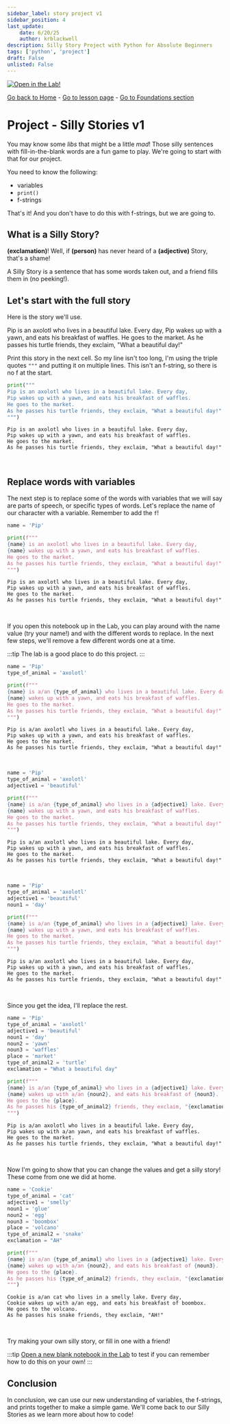 ```yaml
---
sidebar_label: story project v1
sidebar_position: 4
last_update:
    date: 6/20/25
    author: krblackwell
description: Silly Story Project with Python for Absolute Beginners
tags: ['python', 'project']
draft: False
unlisted: False
---
```




<!-- markdownlint-disable MD033 MD041 -->
<a href="/lite/lab/index.html?path=python/01-foundations/04-python-foundations-story-project.ipynb" target="_blank">
  <img src="https://jupyterlite.rtfd.io/en/latest/_static/badge.svg" alt="Open in the Lab!" />
</a>
<!-- markdownlint-enable MD033 MD041 -->


<!-- markdownlint-disable-next-line MD041 -->
[Go back to Home](/) - [Go to lesson page](/docs/python/foundations/python-foundations-story-project) - [Go to Foundations section](/docs/python/foundations)

# Project - Silly Stories v1

You may know some _libs_ that might be a little _mad_! Those silly sentences with fill-in-the-blank words are a fun game to play. We're going to start with that for our project.

You need to know the following:

- variables
- `print()`
- f-strings

That's it! And you don't have to do this with f-strings, but we are going to.

## What is a Silly Story?

**(exclamation)**! Well, if **(person)** has never heard of a **(adjective)** Story, that's a shame!

A Silly Story is a sentence that has some words taken out, and a friend fills them in (no peeking!).

## Let's start with the full story

Here is the story we'll use.

Pip is an axolotl who lives in a beautiful lake. Every day, Pip wakes up with a yawn, and eats his breakfast of waffles. He goes to the market. As he passes his turtle friends, they exclaim, "What a beautiful day!"

Print this story in the next cell. So my line isn't too long, I'm using the triple quotes `"""` and putting it on multiple lines. This isn't an f-string, so there is no f at the start.


```python
print("""
Pip is an axolotl who lives in a beautiful lake. Every day,
Pip wakes up with a yawn, and eats his breakfast of waffles.
He goes to the market.
As he passes his turtle friends, they exclaim, "What a beautiful day!"
""")
```

<!-- markdownlint-disable MD033 MD009 -->
<div class="output-cell">

    
    Pip is an axolotl who lives in a beautiful lake. Every day,
    Pip wakes up with a yawn, and eats his breakfast of waffles.
    He goes to the market.
    As he passes his turtle friends, they exclaim, "What a beautiful day!"
    


</div><br/>
<!-- markdownlint-enable MD033 MD009 -->

## Replace words with variables

The next step is to replace some of the words with variables that we will say are parts of speech, or specific types of words. Let's replace the name of our character with a variable. Remember to add the `f`!


```python
name = 'Pip'

print(f"""
{name} is an axolotl who lives in a beautiful lake. Every day,
{name} wakes up with a yawn, and eats his breakfast of waffles.
He goes to the market.
As he passes his turtle friends, they exclaim, "What a beautiful day!"
""")
```

<!-- markdownlint-disable MD033 MD009 -->
<div class="output-cell">

    
    Pip is an axolotl who lives in a beautiful lake. Every day,
    Pip wakes up with a yawn, and eats his breakfast of waffles.
    He goes to the market.
    As he passes his turtle friends, they exclaim, "What a beautiful day!"
    


</div><br/>
<!-- markdownlint-enable MD033 MD009 -->

If you open this notebook up in the Lab, you can play around with the name value (try your name!) and with the different words to replace. In the next few steps, we'll remove a few different words one at a time.

:::tip
The lab is a good place to do this project.
:::


```python
name = 'Pip'
type_of_animal = 'axolotl'

print(f"""
{name} is a/an {type_of_animal} who lives in a beautiful lake. Every day,
{name} wakes up with a yawn, and eats his breakfast of waffles.
He goes to the market.
As he passes his turtle friends, they exclaim, "What a beautiful day!"
""")
```

<!-- markdownlint-disable MD033 MD009 -->
<div class="output-cell">

    
    Pip is a/an axolotl who lives in a beautiful lake. Every day,
    Pip wakes up with a yawn, and eats his breakfast of waffles.
    He goes to the market.
    As he passes his turtle friends, they exclaim, "What a beautiful day!"
    


</div><br/>
<!-- markdownlint-enable MD033 MD009 -->


```python
name = 'Pip'
type_of_animal = 'axolotl'
adjective1 = 'beautiful'

print(f"""
{name} is a/an {type_of_animal} who lives in a {adjective1} lake. Every day,
{name} wakes up with a yawn, and eats his breakfast of waffles.
He goes to the market.
As he passes his turtle friends, they exclaim, "What a beautiful day!"
""")
```

<!-- markdownlint-disable MD033 MD009 -->
<div class="output-cell">

    
    Pip is a/an axolotl who lives in a beautiful lake. Every day,
    Pip wakes up with a yawn, and eats his breakfast of waffles.
    He goes to the market.
    As he passes his turtle friends, they exclaim, "What a beautiful day!"
    


</div><br/>
<!-- markdownlint-enable MD033 MD009 -->


```python
name = 'Pip'
type_of_animal = 'axolotl'
adjective1 = 'beautiful'
noun1 = 'day'

print(f"""
{name} is a/an {type_of_animal} who lives in a {adjective1} lake. Every day,
{name} wakes up with a yawn, and eats his breakfast of waffles.
He goes to the market.
As he passes his turtle friends, they exclaim, "What a beautiful day!"
""")
```

<!-- markdownlint-disable MD033 MD009 -->
<div class="output-cell">

    
    Pip is a/an axolotl who lives in a beautiful lake. Every day,
    Pip wakes up with a yawn, and eats his breakfast of waffles.
    He goes to the market.
    As he passes his turtle friends, they exclaim, "What a beautiful day!"
    


</div><br/>
<!-- markdownlint-enable MD033 MD009 -->

Since you get the idea, I'll replace the rest.


```python
name = 'Pip'
type_of_animal = 'axolotl'
adjective1 = 'beautiful'
noun1 = 'day'
noun2 = 'yawn'
noun3 = 'waffles'
place = 'market'
type_of_animal2 = 'turtle'
exclamation = "What a beautiful day"

print(f"""
{name} is a/an {type_of_animal} who lives in a {adjective1} lake. Every day,
{name} wakes up with a/an {noun2}, and eats his breakfast of {noun3}.
He goes to the {place}.
As he passes his {type_of_animal2} friends, they exclaim, "{exclamation}!"
""")
```

<!-- markdownlint-disable MD033 MD009 -->
<div class="output-cell">

    
    Pip is a/an axolotl who lives in a beautiful lake. Every day,
    Pip wakes up with a/an yawn, and eats his breakfast of waffles.
    He goes to the market.
    As he passes his turtle friends, they exclaim, "What a beautiful day!"
    


</div><br/>
<!-- markdownlint-enable MD033 MD009 -->

Now I'm going to show that you can change the values and get a silly story! These come from one we did at home.


```python
name = 'Cookie'
type_of_animal = 'cat'
adjective1 = 'smelly'
noun1 = 'glue'
noun2 = 'egg'
noun3 = 'boombox'
place = 'volcano'
type_of_animal2 = 'snake'
exclamation = "AH"

print(f"""
{name} is a/an {type_of_animal} who lives in a {adjective1} lake. Every day,
{name} wakes up with a/an {noun2}, and eats his breakfast of {noun3}.
He goes to the {place}.
As he passes his {type_of_animal2} friends, they exclaim, "{exclamation}!"
""")
```

<!-- markdownlint-disable MD033 MD009 -->
<div class="output-cell">

    
    Cookie is a/an cat who lives in a smelly lake. Every day,
    Cookie wakes up with a/an egg, and eats his breakfast of boombox.
    He goes to the volcano.
    As he passes his snake friends, they exclaim, "AH!"
    


</div><br/>
<!-- markdownlint-enable MD033 MD009 -->

Try making your own silly story, or fill in one with a friend!

:::tip
[Open a new blank notebook in the Lab](/lite/lab/index.html?path=My_Own_Silly_Storyv1.ipynb) to test if you can remember how to do this on your own!
:::

## Conclusion

In conclusion, we can use our new understanding of variables, the f-strings, and prints together to make a simple game. We'll come back to our Silly Stories as we learn more about how to code!

